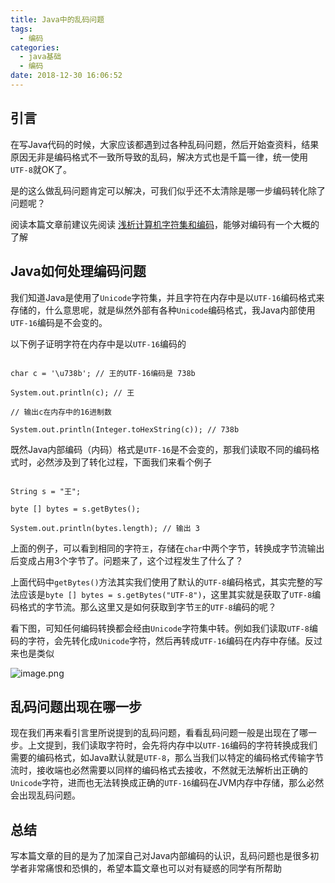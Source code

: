 ```yaml
---
title: Java中的乱码问题
tags:
  - 编码
categories:
  - java基础
  - 编码
date: 2018-12-30 16:06:52
---
```



## 引言

在写Java代码的时候，大家应该都遇到过各种乱码问题，然后开始查资料，结果原因无非是编码格式不一致所导致的乱码，解决方式也是千篇一律，统一使用`UTF-8`就OK了。

是的这么做乱码问题肯定可以解决，可我们似乎还不太清除是哪一步编码转化除了问题呢？

阅读本篇文章前建议先阅读 [浅析计算机字符集和编码](https://wangjunnan.github.io/2017/09/14/%E6%B5%85%E6%9E%90%E8%AE%A1%E7%AE%97%E6%9C%BA%E5%AD%97%E7%AC%A6%E9%9B%86%E5%92%8C%E7%BC%96%E7%A0%81/)，能够对编码有一个大概的了解

## Java如何处理编码问题

我们知道Java是使用了`Unicode`字符集，并且字符在内存中是以`UTF-16`编码格式来存储的，什么意思呢，就是纵然外部有各种`Unicode`编码格式，我Java内部使用`UTF-16`编码是不会变的。

以下例子证明字符在内存中是以`UTF-16`编码的

```

char c = '\u738b'; // 王的UTF-16编码是 738b

System.out.println(c); // 王

// 输出c在内存中的16进制数

System.out.println(Integer.toHexString(c)); // 738b

```

既然Java内部编码（内码）格式是`UTF-16`是不会变的，那我们读取不同的编码格式时，必然涉及到了转化过程，下面我们来看个例子

```

String s = "王";

byte [] bytes = s.getBytes();

System.out.println(bytes.length); // 输出 3

```

上面的例子，可以看到相同的字符`王`，存储在`char`中两个字节，转换成字节流输出后变成占用3个字节了。问题来了，这个过程发生了什么了？

上面代码中`getBytes()`方法其实我们使用了默认的`UTF-8`编码格式，其实完整的写法应该是`byte [] bytes = s.getBytes("UTF-8")`，这里其实就是获取了`UTF-8`编码格式的字节流。那么这里又是如何获取到字节`王`的`UTF-8`编码的呢？

看下图，可知任何编码转换都会经由`Unicode`字符集中转。例如我们读取`UTF-8`编码的字符，会先转化成`Unicode`字符，然后再转成`UTF-16`编码在内存中存储。反过来也是类似

![image.png](http://upload-images.jianshu.io/upload_images/2717496-4400037665660f6a.png?imageMogr2/auto-orient/strip%7CimageView2/2/w/1240)


## 乱码问题出现在哪一步

现在我们再来看引言里所说提到的乱码问题，看看乱码问题一般是出现在了哪一步。上文提到，我们读取字符时，会先将内存中以`UTF-16`编码的字符转换成我们需要的编码格式，如Java默认就是`UTF-8`，那么当我们以特定的编码格式传输字节流时，接收端也必然需要以同样的编码格式去接收，不然就无法解析出正确的`Unicode`字符，进而也无法转换成正确的`UTF-16`编码在JVM内存中存储，那么必然会出现乱码问题。

## 总结

写本篇文章的目的是为了加深自己对Java内部编码的认识，乱码问题也是很多初学者非常痛恨和恐惧的，希望本篇文章也可以对有疑惑的同学有所帮助

